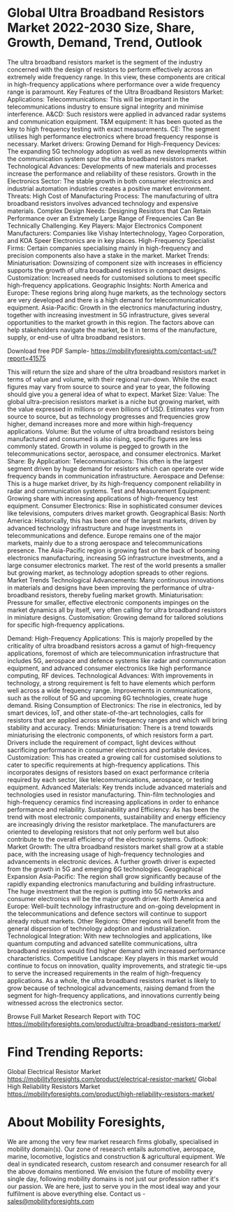 # Global Ultra Broadband Resistors Market  2022-2030 Size, Share, Growth, Demand, Trend, Outlook 
The ultra broadband resistors market is the segment of the industry concerned with the design of resistors to perform effectively across an extremely wide frequency range. In this view, these components are critical in high-frequency applications where performance over a wide frequency range is paramount. Key Features of the Ultra Broadband Resistors Market: Applications: Telecommunications: This will be important in the telecommunications industry to ensure signal integrity and minimise interference.
A&CD: Such resistors were applied in advanced radar systems and communication equipment.
T&M equipment: It has been quoted as the key to high frequency testing with exact measurements. 
CE: The segment utilises high performance electronics where broad frequency response is necessary. 
Market drivers:
Growing Demand for High-Frequency Devices: The expanding 5G technology adoption as well as new developments within the communication system spur the ultra broadband resistors market.
Technological Advances: Developments of new materials and processes increase the performance and reliability of these resistors.
Growth in the Electronics Sector: The stable growth in both consumer electronics and industrial automation industries creates a positive market environment.
Threats:
High Cost of Manufacturing Process: The manufacturing of ultra broadband resistors involves advanced technology and expensive materials.
Complex Design Needs: Designing Resistors that Can Retain Performance over an Extremely Large Range of Frequencies Can Be Technically Challenging.
Key Players:
Major Electronics Component Manufacturers: Companies like Vishay Intertechnology, Yageo Corporation, and KOA Speer Electronics are in key places. 
High-Frequency Specialist Firms: Certain companies specialising mainly in high-frequency and precision components also have a stake in the market. 
Market Trends: 
Miniaturisation: Downsizing of component size with increases in efficiency supports the growth of ultra broadband resistors in compact designs. 
Customization: Increased needs for customised solutions to meet specific high-frequency applications. 
Geographic Insights:
North America and Europe: These regions bring along huge markets, as the technology sectors are very developed and there is a high demand for telecommunication equipment.
Asia-Pacific: Growth in the electronics manufacturing industry, together with increasing investment in 5G infrastructure, gives several opportunities to the market growth in this region.
The factors above can help stakeholders navigate the market, be it in terms of the manufacture, supply, or end-use of ultra broadband resistors.

Download free PDF Sample- https://mobilityforesights.com/contact-us/?report=41575

This will return the size and share of the ultra broadband resistors market in terms of value and volume, with their regional run-down. While the exact figures may vary from source to source and year to year, the following should give you a general idea of what to expect.
Market Size:
Value:
The global ultra-precision resistors market is a niche but growing market, with the value expressed in millions or even billions of USD. Estimates vary from source to source, but as technology progresses and frequencies grow higher, demand increases more and more within high-frequency applications. 
Volume:
But the volume of ultra broadband resistors being manufactured and consumed is also rising, specific figures are less commonly stated. Growth in volume is pegged to growth in the telecommunications sector, aerospace, and consumer electronics.
Market Share:
By Application:
Telecommunications: This often is the largest segment driven by huge demand for resistors which can operate over wide frequency bands in communication infrastructure.
Aerospace and Defense: This is a huge market driver, by its high-frequency component reliability in radar and communication systems.
Test and Measurement Equipment: Growing share with increasing applications of high-frequency test equipment.
Consumer Electronics: Rise in sophisticated consumer devices like televisions, computers drives market growth.
Geographical Basis:
North America: Historically, this has been one of the largest markets, driven by advanced technology infrastructure and huge investments in telecommunications and defence.
Europe remains one of the major markets, mainly due to a strong aerospace and telecommunications presence. The Asia-Pacific region is growing fast on the back of booming electronics manufacturing, increasing 5G infrastructure investments, and a large consumer electronics market. The rest of the world presents a smaller but growing market, as technology adoption spreads to other regions. Market Trends Technological Advancements: Many continuous innovations in materials and designs have been improving the performance of ultra-broadband resistors, thereby fueling market growth.
Miniaturisation: Pressure for smaller, effective electronic components impinges on the market dynamics all by itself, very often calling for ultra broadband resistors in miniature designs. 
Customisation: Growing demand for tailored solutions for specific high-frequency applications.

Demand:
High-Frequency Applications:
This is majorly propelled by the criticality of ultra broadband resistors across a gamut of high-frequency applications, foremost of which are telecommunication infrastructure that includes 5G, aerospace and defence systems like radar and communication equipment, and advanced consumer electronics like high performance computing, RF devices.
Technological Advances:
With improvements in technology, a strong requirement is felt to have elements which perform well across a wide frequency range. Improvements in communications, such as the rollout of 5G and upcoming 6G technologies, create huge demand.
Rising Consumption of Electronics:
The rise in electronics, led by smart devices, IoT, and other state-of-the-art technologies, calls for resistors that are applied across wide frequency ranges and which will bring stability and accuracy.
Trends:
Miniaturisation:
There is a trend towards miniaturising the electronic components, of which resistors form a part. Drivers include the requirement of compact, light devices without sacrificing performance in consumer electronics and portable devices.
Customization:
This has created a growing call for customised solutions to cater to specific requirements at high-frequency applications. This incorporates designs of resistors based on exact performance criteria required by each sector, like telecommunications, aerospace, or testing equipment.
Advanced Materials:
Key trends include advanced materials and technologies used in resistor manufacturing. Thin-film technologies and high-frequency ceramics find increasing applications in order to enhance performance and reliability. 
Sustainability and Efficiency: As has been the trend with most electronic components, sustainability and energy efficiency are increasingly driving the resistor marketplace. The manufacturers are oriented to developing resistors that not only perform well but also contribute to the overall efficiency of the electronic systems. 
Outlook: 
Market Growth:
The ultra broadband resistors market shall grow at a stable pace, with the increasing usage of high-frequency technologies and advancements in electronic devices. A further growth driver is expected from the growth in 5G and emerging 6G technologies.
Geographical Expansion
Asia-Pacific: The region shall grow significantly because of the rapidly expanding electronics manufacturing and building infrastructure. The huge investment that the region is putting into 5G networks and consumer electronics will be the major growth driver.
North America and Europe: Well-built technology infrastructure and on-going development in the telecommunications and defence sectors will continue to support already robust markets.
Other Regions: Other regions will benefit from the general dispersion of technology adoption and industrialization.
Technological Integration:
With new technologies and applications, like quantum computing and advanced satellite communications, ultra broadband resistors would find higher demand with increased performance characteristics.
Competitive Landscape:
Key players in this market would continue to focus on innovation, quality improvements, and strategic tie-ups to serve the increased requirements in the realm of high-frequency applications.
As a whole, the ultra broadband resistors market is likely to grow because of technological advancements, raising demand from the segment for high-frequency applications, and innovations currently being witnessed across the electronics sector.


Browse Full Market Research Report with TOC https://mobilityforesights.com/product/ultra-broadband-resistors-market/

# Find Trending Reports:
Global Electrical Resistor Market https://mobilityforesights.com/product/electrical-resistor-market/
Global High Reliability Resistors Market https://mobilityforesights.com/product/high-reliability-resistors-market/
# About Mobility Foresights,
We are among the very few market research firms globally, specialised in mobility domain(s). Our zone of research entails automotive, aerospace, marine, locomotive, logistics and construction & agricultural equipment. We deal in syndicated research, custom research and consumer research for all the above domains mentioned.
We envision the future of mobility every single day, following mobility domains is not just our profession rather it's our passion. We are here, just to serve you in the most ideal way and your fulfilment is above everything else. Contact us -  sales@mobilityforesights.com 





